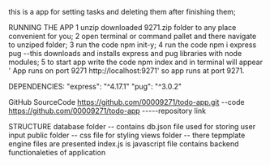 this is a app for setting tasks and deleting them after finishing them;


RUNNING THE APP
1 unzip downloaded 9271.zip folder to  any place convenient for you;
2 open terminal or command pallet and there navigate to unziped folder;
3 run the code npm init-y;
4 run the code npm i express pug --this downloads and installs express and pug libraries with node modules;
5 to start app write the code npm index and in terminal will appear ' App runs on port 9271 http://localhost:9271' so app runs at port 9271.

DEPENDENCIES: 
"express": "^4.17.1"
"pug": "^3.0.2"

GitHub SourceCode
https://github.com/00009271/todo-app.git --code
https://github.com/00009271/todo-app  -----repository link

STRUCTURE
database folder -- contains db.json file used for storing user input
public folder -- css file for styling 
views folder -- there tepmplate engine files are presented
index.js is javascript file contains backend functionaleties of application